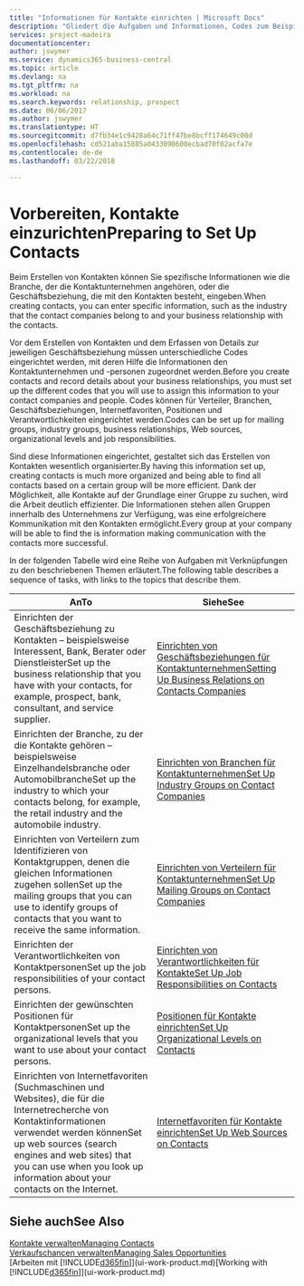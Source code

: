 ```yaml
---
title: "Informationen für Kontakte einrichten | Microsoft Docs"
description: "Gliedert die Aufgaben und Informationen, Codes zum Beispiel über Branchen und Geschäftsbeziehungen festzulegen, bevor Sie Kontakte erstellen."
services: project-madeira
documentationcenter: 
author: jswymer
ms.service: dynamics365-business-central
ms.topic: article
ms.devlang: na
ms.tgt_pltfrm: na
ms.workload: na
ms.search.keywords: relationship, prospect
ms.date: 06/06/2017
ms.author: jswymer
ms.translationtype: HT
ms.sourcegitcommit: d7fb34e1c9428a64c71ff47be8bcff174649c00d
ms.openlocfilehash: cd521aba15885a0433090608ecbad70f02acfa7e
ms.contentlocale: de-de
ms.lasthandoff: 03/22/2018

---
```

# <a name="preparing-to-set-up-contacts"></a><span data-ttu-id="498b3-103">Vorbereiten, Kontakte einzurichten</span><span class="sxs-lookup"><span data-stu-id="498b3-103">Preparing to Set Up Contacts</span></span>
<span data-ttu-id="498b3-104">Beim Erstellen von Kontakten können Sie spezifische Informationen wie die Branche, der die Kontaktunternehmen angehören, oder die Geschäftsbeziehung, die mit den Kontakten besteht, eingeben.</span><span class="sxs-lookup"><span data-stu-id="498b3-104">When creating contacts, you can enter specific information, such as the industry that the contact companies belong to and your business relationship with the contacts.</span></span>

<span data-ttu-id="498b3-105">Vor dem Erstellen von Kontakten und dem Erfassen von Details zur jeweiligen Geschäftsbeziehung müssen unterschiedliche Codes eingerichtet werden, mit deren Hilfe die Informationen den Kontaktunternehmen und -personen zugeordnet werden.</span><span class="sxs-lookup"><span data-stu-id="498b3-105">Before you create contacts and record details about your business relationships, you must set up the different codes that you will use to assign this information to your contact companies and people.</span></span> <span data-ttu-id="498b3-106">Codes können für Verteiler, Branchen, Geschäftsbeziehungen, Internetfavoriten, Positionen und Verantwortlichkeiten eingerichtet werden.</span><span class="sxs-lookup"><span data-stu-id="498b3-106">Codes can be set up for mailing groups, industry groups, business relationships, Web sources, organizational levels and job responsibilities.</span></span>

<span data-ttu-id="498b3-107">Sind diese Informationen eingerichtet, gestaltet sich das Erstellen von Kontakten wesentlich organisierter.</span><span class="sxs-lookup"><span data-stu-id="498b3-107">By having this information set up, creating contacts is much more organized and being able to find all contacts based on a certain group will be more efficient.</span></span> <span data-ttu-id="498b3-108">Dank der Möglichkeit, alle Kontakte auf der Grundlage einer Gruppe zu suchen, wird die Arbeit deutlich effizienter. Die Informationen stehen allen Gruppen innerhalb des Unternehmens zur Verfügung, was eine erfolgreichere Kommunikation mit den Kontakten ermöglicht.</span><span class="sxs-lookup"><span data-stu-id="498b3-108">Every group at your company will be able to find the is information making communication with the contacts more successful.</span></span>

<span data-ttu-id="498b3-109">In der folgenden Tabelle wird eine Reihe von Aufgaben mit Verknüpfungen zu den beschriebenen Themen erläutert.</span><span class="sxs-lookup"><span data-stu-id="498b3-109">The following table describes a sequence of tasks, with links to the topics that describe them.</span></span> 

| <span data-ttu-id="498b3-110">An</span><span class="sxs-lookup"><span data-stu-id="498b3-110">To</span></span> | <span data-ttu-id="498b3-111">Siehe</span><span class="sxs-lookup"><span data-stu-id="498b3-111">See</span></span> |
| --- | --- |
| <span data-ttu-id="498b3-112">Einrichten der Geschäftsbeziehung zu Kontakten – beispielsweise Interessent, Bank, Berater oder Dienstleister</span><span class="sxs-lookup"><span data-stu-id="498b3-112">Set up the business relationship that you have with your contacts, for example, prospect, bank, consultant, and service supplier.</span></span> |[<span data-ttu-id="498b3-113">Einrichten von Geschäftsbeziehungen für Kontaktunternehmen</span><span class="sxs-lookup"><span data-stu-id="498b3-113">Setting Up Business Relations on Contacts Companies</span></span>](marketing-business-relations.md) |
| <span data-ttu-id="498b3-114">Einrichten der Branche, zu der die Kontakte gehören – beispielsweise Einzelhandelsbranche oder Automobilbranche</span><span class="sxs-lookup"><span data-stu-id="498b3-114">Set up the industry to which your contacts belong, for example, the retail industry and the automobile industry.</span></span> |[<span data-ttu-id="498b3-115">Einrichten von Branchen für Kontaktunternehmen</span><span class="sxs-lookup"><span data-stu-id="498b3-115">Set Up Industry Groups on Contact Companies</span></span>](marketing-industry-groups.md) |
| <span data-ttu-id="498b3-116">Einrichten von Verteilern zum Identifizieren von Kontaktgruppen, denen die gleichen Informationen zugehen sollen</span><span class="sxs-lookup"><span data-stu-id="498b3-116">Set up the mailing groups that you can use to identify groups of contacts that you want to receive the same information.</span></span> |[<span data-ttu-id="498b3-117">Einrichten von Verteilern für Kontaktunternehmen</span><span class="sxs-lookup"><span data-stu-id="498b3-117">Set Up Mailing Groups on Contact Companies</span></span>](marketing-mailing-groups.md) |
| <span data-ttu-id="498b3-118">Einrichten der Verantwortlichkeiten von Kontaktpersonen</span><span class="sxs-lookup"><span data-stu-id="498b3-118">Set up the job responsibilities of your contact persons.</span></span> |[<span data-ttu-id="498b3-119">Einrichten von Verantwortlichkeiten für Kontakte</span><span class="sxs-lookup"><span data-stu-id="498b3-119">Set Up Job Responsibilities on Contacts</span></span>](marketing-job-responsibilities.md) |
| <span data-ttu-id="498b3-120">Einrichten der gewünschten Positionen für Kontaktpersonen</span><span class="sxs-lookup"><span data-stu-id="498b3-120">Set up the organizational levels that you want to use about your contact persons.</span></span> |[<span data-ttu-id="498b3-121">Positionen für Kontakte einrichten</span><span class="sxs-lookup"><span data-stu-id="498b3-121">Set Up Organizational Levels on Contacts</span></span>](marketing-organizational-levels.md) |
| <span data-ttu-id="498b3-122">Einrichten von Internetfavoriten (Suchmaschinen und Websites), die für die Internetrecherche von Kontaktinformationen verwendet werden können</span><span class="sxs-lookup"><span data-stu-id="498b3-122">Set up web sources (search engines and web sites) that you can use when you look up information about your contacts on the Internet.</span></span> |[<span data-ttu-id="498b3-123">Internetfavoriten für Kontakte einrichten</span><span class="sxs-lookup"><span data-stu-id="498b3-123">Set Up Web Sources on Contacts</span></span>](marketing-web-sources.md) |

## <a name="see-also"></a><span data-ttu-id="498b3-124">Siehe auch</span><span class="sxs-lookup"><span data-stu-id="498b3-124">See Also</span></span>
[<span data-ttu-id="498b3-125">Kontakte verwalten</span><span class="sxs-lookup"><span data-stu-id="498b3-125">Managing Contacts</span></span>](marketing-contacts.md)  
[<span data-ttu-id="498b3-126">Verkaufschancen verwalten</span><span class="sxs-lookup"><span data-stu-id="498b3-126">Managing Sales Opportunities</span></span>](marketing-manage-sales-opportunities.md)  
<span data-ttu-id="498b3-127">[Arbeiten mit [!INCLUDE[d365fin](includes/d365fin_md.md)]](ui-work-product.md)</span><span class="sxs-lookup"><span data-stu-id="498b3-127">[Working with [!INCLUDE[d365fin](includes/d365fin_md.md)]](ui-work-product.md)</span></span>

